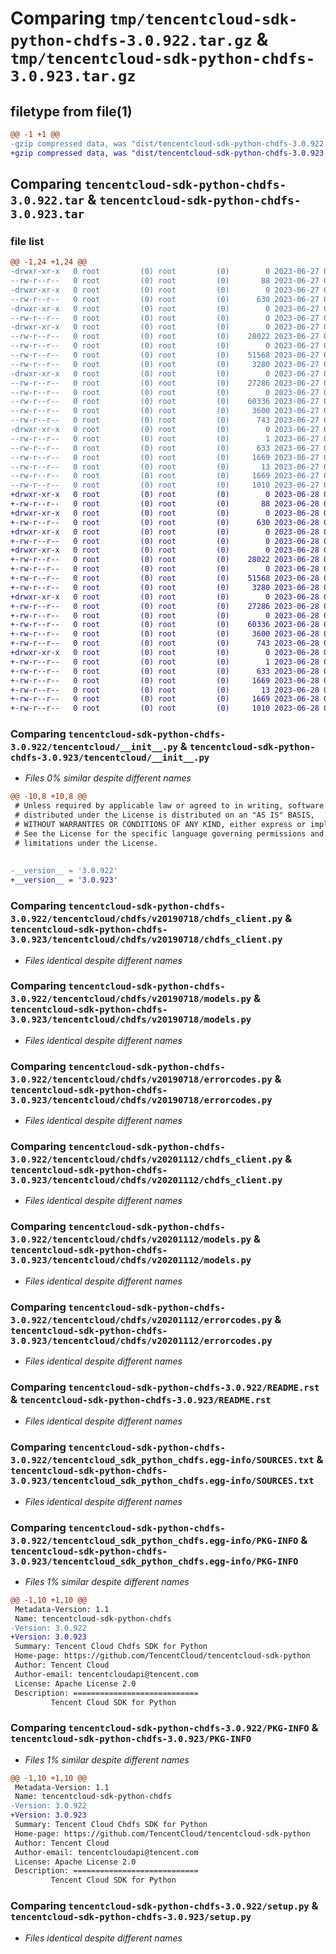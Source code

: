 # Comparing `tmp/tencentcloud-sdk-python-chdfs-3.0.922.tar.gz` & `tmp/tencentcloud-sdk-python-chdfs-3.0.923.tar.gz`

## filetype from file(1)

```diff
@@ -1 +1 @@
-gzip compressed data, was "dist/tencentcloud-sdk-python-chdfs-3.0.922.tar", last modified: Tue Jun 27 00:20:09 2023, max compression
+gzip compressed data, was "dist/tencentcloud-sdk-python-chdfs-3.0.923.tar", last modified: Wed Jun 28 00:22:19 2023, max compression
```

## Comparing `tencentcloud-sdk-python-chdfs-3.0.922.tar` & `tencentcloud-sdk-python-chdfs-3.0.923.tar`

### file list

```diff
@@ -1,24 +1,24 @@
-drwxr-xr-x   0 root         (0) root         (0)        0 2023-06-27 00:20:09.000000 tencentcloud-sdk-python-chdfs-3.0.922/
--rw-r--r--   0 root         (0) root         (0)       88 2023-06-27 00:20:09.000000 tencentcloud-sdk-python-chdfs-3.0.922/setup.cfg
-drwxr-xr-x   0 root         (0) root         (0)        0 2023-06-27 00:20:09.000000 tencentcloud-sdk-python-chdfs-3.0.922/tencentcloud/
--rw-r--r--   0 root         (0) root         (0)      630 2023-06-27 00:20:09.000000 tencentcloud-sdk-python-chdfs-3.0.922/tencentcloud/__init__.py
-drwxr-xr-x   0 root         (0) root         (0)        0 2023-06-27 00:20:09.000000 tencentcloud-sdk-python-chdfs-3.0.922/tencentcloud/chdfs/
--rw-r--r--   0 root         (0) root         (0)        0 2023-06-27 00:20:09.000000 tencentcloud-sdk-python-chdfs-3.0.922/tencentcloud/chdfs/__init__.py
-drwxr-xr-x   0 root         (0) root         (0)        0 2023-06-27 00:20:09.000000 tencentcloud-sdk-python-chdfs-3.0.922/tencentcloud/chdfs/v20190718/
--rw-r--r--   0 root         (0) root         (0)    28022 2023-06-27 00:20:09.000000 tencentcloud-sdk-python-chdfs-3.0.922/tencentcloud/chdfs/v20190718/chdfs_client.py
--rw-r--r--   0 root         (0) root         (0)        0 2023-06-27 00:20:09.000000 tencentcloud-sdk-python-chdfs-3.0.922/tencentcloud/chdfs/v20190718/__init__.py
--rw-r--r--   0 root         (0) root         (0)    51568 2023-06-27 00:20:09.000000 tencentcloud-sdk-python-chdfs-3.0.922/tencentcloud/chdfs/v20190718/models.py
--rw-r--r--   0 root         (0) root         (0)     3280 2023-06-27 00:20:09.000000 tencentcloud-sdk-python-chdfs-3.0.922/tencentcloud/chdfs/v20190718/errorcodes.py
-drwxr-xr-x   0 root         (0) root         (0)        0 2023-06-27 00:20:09.000000 tencentcloud-sdk-python-chdfs-3.0.922/tencentcloud/chdfs/v20201112/
--rw-r--r--   0 root         (0) root         (0)    27286 2023-06-27 00:20:09.000000 tencentcloud-sdk-python-chdfs-3.0.922/tencentcloud/chdfs/v20201112/chdfs_client.py
--rw-r--r--   0 root         (0) root         (0)        0 2023-06-27 00:20:09.000000 tencentcloud-sdk-python-chdfs-3.0.922/tencentcloud/chdfs/v20201112/__init__.py
--rw-r--r--   0 root         (0) root         (0)    60336 2023-06-27 00:20:09.000000 tencentcloud-sdk-python-chdfs-3.0.922/tencentcloud/chdfs/v20201112/models.py
--rw-r--r--   0 root         (0) root         (0)     3600 2023-06-27 00:20:09.000000 tencentcloud-sdk-python-chdfs-3.0.922/tencentcloud/chdfs/v20201112/errorcodes.py
--rw-r--r--   0 root         (0) root         (0)      743 2023-06-27 00:20:09.000000 tencentcloud-sdk-python-chdfs-3.0.922/README.rst
-drwxr-xr-x   0 root         (0) root         (0)        0 2023-06-27 00:20:09.000000 tencentcloud-sdk-python-chdfs-3.0.922/tencentcloud_sdk_python_chdfs.egg-info/
--rw-r--r--   0 root         (0) root         (0)        1 2023-06-27 00:20:09.000000 tencentcloud-sdk-python-chdfs-3.0.922/tencentcloud_sdk_python_chdfs.egg-info/dependency_links.txt
--rw-r--r--   0 root         (0) root         (0)      633 2023-06-27 00:20:09.000000 tencentcloud-sdk-python-chdfs-3.0.922/tencentcloud_sdk_python_chdfs.egg-info/SOURCES.txt
--rw-r--r--   0 root         (0) root         (0)     1669 2023-06-27 00:20:09.000000 tencentcloud-sdk-python-chdfs-3.0.922/tencentcloud_sdk_python_chdfs.egg-info/PKG-INFO
--rw-r--r--   0 root         (0) root         (0)       13 2023-06-27 00:20:09.000000 tencentcloud-sdk-python-chdfs-3.0.922/tencentcloud_sdk_python_chdfs.egg-info/top_level.txt
--rw-r--r--   0 root         (0) root         (0)     1669 2023-06-27 00:20:09.000000 tencentcloud-sdk-python-chdfs-3.0.922/PKG-INFO
--rw-r--r--   0 root         (0) root         (0)     1010 2023-06-27 00:20:09.000000 tencentcloud-sdk-python-chdfs-3.0.922/setup.py
+drwxr-xr-x   0 root         (0) root         (0)        0 2023-06-28 00:22:19.000000 tencentcloud-sdk-python-chdfs-3.0.923/
+-rw-r--r--   0 root         (0) root         (0)       88 2023-06-28 00:22:19.000000 tencentcloud-sdk-python-chdfs-3.0.923/setup.cfg
+drwxr-xr-x   0 root         (0) root         (0)        0 2023-06-28 00:22:19.000000 tencentcloud-sdk-python-chdfs-3.0.923/tencentcloud/
+-rw-r--r--   0 root         (0) root         (0)      630 2023-06-28 00:22:19.000000 tencentcloud-sdk-python-chdfs-3.0.923/tencentcloud/__init__.py
+drwxr-xr-x   0 root         (0) root         (0)        0 2023-06-28 00:22:19.000000 tencentcloud-sdk-python-chdfs-3.0.923/tencentcloud/chdfs/
+-rw-r--r--   0 root         (0) root         (0)        0 2023-06-28 00:22:19.000000 tencentcloud-sdk-python-chdfs-3.0.923/tencentcloud/chdfs/__init__.py
+drwxr-xr-x   0 root         (0) root         (0)        0 2023-06-28 00:22:19.000000 tencentcloud-sdk-python-chdfs-3.0.923/tencentcloud/chdfs/v20190718/
+-rw-r--r--   0 root         (0) root         (0)    28022 2023-06-28 00:22:19.000000 tencentcloud-sdk-python-chdfs-3.0.923/tencentcloud/chdfs/v20190718/chdfs_client.py
+-rw-r--r--   0 root         (0) root         (0)        0 2023-06-28 00:22:19.000000 tencentcloud-sdk-python-chdfs-3.0.923/tencentcloud/chdfs/v20190718/__init__.py
+-rw-r--r--   0 root         (0) root         (0)    51568 2023-06-28 00:22:19.000000 tencentcloud-sdk-python-chdfs-3.0.923/tencentcloud/chdfs/v20190718/models.py
+-rw-r--r--   0 root         (0) root         (0)     3280 2023-06-28 00:22:19.000000 tencentcloud-sdk-python-chdfs-3.0.923/tencentcloud/chdfs/v20190718/errorcodes.py
+drwxr-xr-x   0 root         (0) root         (0)        0 2023-06-28 00:22:19.000000 tencentcloud-sdk-python-chdfs-3.0.923/tencentcloud/chdfs/v20201112/
+-rw-r--r--   0 root         (0) root         (0)    27286 2023-06-28 00:22:19.000000 tencentcloud-sdk-python-chdfs-3.0.923/tencentcloud/chdfs/v20201112/chdfs_client.py
+-rw-r--r--   0 root         (0) root         (0)        0 2023-06-28 00:22:19.000000 tencentcloud-sdk-python-chdfs-3.0.923/tencentcloud/chdfs/v20201112/__init__.py
+-rw-r--r--   0 root         (0) root         (0)    60336 2023-06-28 00:22:19.000000 tencentcloud-sdk-python-chdfs-3.0.923/tencentcloud/chdfs/v20201112/models.py
+-rw-r--r--   0 root         (0) root         (0)     3600 2023-06-28 00:22:19.000000 tencentcloud-sdk-python-chdfs-3.0.923/tencentcloud/chdfs/v20201112/errorcodes.py
+-rw-r--r--   0 root         (0) root         (0)      743 2023-06-28 00:22:19.000000 tencentcloud-sdk-python-chdfs-3.0.923/README.rst
+drwxr-xr-x   0 root         (0) root         (0)        0 2023-06-28 00:22:19.000000 tencentcloud-sdk-python-chdfs-3.0.923/tencentcloud_sdk_python_chdfs.egg-info/
+-rw-r--r--   0 root         (0) root         (0)        1 2023-06-28 00:22:19.000000 tencentcloud-sdk-python-chdfs-3.0.923/tencentcloud_sdk_python_chdfs.egg-info/dependency_links.txt
+-rw-r--r--   0 root         (0) root         (0)      633 2023-06-28 00:22:19.000000 tencentcloud-sdk-python-chdfs-3.0.923/tencentcloud_sdk_python_chdfs.egg-info/SOURCES.txt
+-rw-r--r--   0 root         (0) root         (0)     1669 2023-06-28 00:22:19.000000 tencentcloud-sdk-python-chdfs-3.0.923/tencentcloud_sdk_python_chdfs.egg-info/PKG-INFO
+-rw-r--r--   0 root         (0) root         (0)       13 2023-06-28 00:22:19.000000 tencentcloud-sdk-python-chdfs-3.0.923/tencentcloud_sdk_python_chdfs.egg-info/top_level.txt
+-rw-r--r--   0 root         (0) root         (0)     1669 2023-06-28 00:22:19.000000 tencentcloud-sdk-python-chdfs-3.0.923/PKG-INFO
+-rw-r--r--   0 root         (0) root         (0)     1010 2023-06-28 00:22:19.000000 tencentcloud-sdk-python-chdfs-3.0.923/setup.py
```

### Comparing `tencentcloud-sdk-python-chdfs-3.0.922/tencentcloud/__init__.py` & `tencentcloud-sdk-python-chdfs-3.0.923/tencentcloud/__init__.py`

 * *Files 0% similar despite different names*

```diff
@@ -10,8 +10,8 @@
 # Unless required by applicable law or agreed to in writing, software
 # distributed under the License is distributed on an "AS IS" BASIS,
 # WITHOUT WARRANTIES OR CONDITIONS OF ANY KIND, either express or implied.
 # See the License for the specific language governing permissions and
 # limitations under the License.
 
 
-__version__ = '3.0.922'
+__version__ = '3.0.923'
```

### Comparing `tencentcloud-sdk-python-chdfs-3.0.922/tencentcloud/chdfs/v20190718/chdfs_client.py` & `tencentcloud-sdk-python-chdfs-3.0.923/tencentcloud/chdfs/v20190718/chdfs_client.py`

 * *Files identical despite different names*

### Comparing `tencentcloud-sdk-python-chdfs-3.0.922/tencentcloud/chdfs/v20190718/models.py` & `tencentcloud-sdk-python-chdfs-3.0.923/tencentcloud/chdfs/v20190718/models.py`

 * *Files identical despite different names*

### Comparing `tencentcloud-sdk-python-chdfs-3.0.922/tencentcloud/chdfs/v20190718/errorcodes.py` & `tencentcloud-sdk-python-chdfs-3.0.923/tencentcloud/chdfs/v20190718/errorcodes.py`

 * *Files identical despite different names*

### Comparing `tencentcloud-sdk-python-chdfs-3.0.922/tencentcloud/chdfs/v20201112/chdfs_client.py` & `tencentcloud-sdk-python-chdfs-3.0.923/tencentcloud/chdfs/v20201112/chdfs_client.py`

 * *Files identical despite different names*

### Comparing `tencentcloud-sdk-python-chdfs-3.0.922/tencentcloud/chdfs/v20201112/models.py` & `tencentcloud-sdk-python-chdfs-3.0.923/tencentcloud/chdfs/v20201112/models.py`

 * *Files identical despite different names*

### Comparing `tencentcloud-sdk-python-chdfs-3.0.922/tencentcloud/chdfs/v20201112/errorcodes.py` & `tencentcloud-sdk-python-chdfs-3.0.923/tencentcloud/chdfs/v20201112/errorcodes.py`

 * *Files identical despite different names*

### Comparing `tencentcloud-sdk-python-chdfs-3.0.922/README.rst` & `tencentcloud-sdk-python-chdfs-3.0.923/README.rst`

 * *Files identical despite different names*

### Comparing `tencentcloud-sdk-python-chdfs-3.0.922/tencentcloud_sdk_python_chdfs.egg-info/SOURCES.txt` & `tencentcloud-sdk-python-chdfs-3.0.923/tencentcloud_sdk_python_chdfs.egg-info/SOURCES.txt`

 * *Files identical despite different names*

### Comparing `tencentcloud-sdk-python-chdfs-3.0.922/tencentcloud_sdk_python_chdfs.egg-info/PKG-INFO` & `tencentcloud-sdk-python-chdfs-3.0.923/tencentcloud_sdk_python_chdfs.egg-info/PKG-INFO`

 * *Files 1% similar despite different names*

```diff
@@ -1,10 +1,10 @@
 Metadata-Version: 1.1
 Name: tencentcloud-sdk-python-chdfs
-Version: 3.0.922
+Version: 3.0.923
 Summary: Tencent Cloud Chdfs SDK for Python
 Home-page: https://github.com/TencentCloud/tencentcloud-sdk-python
 Author: Tencent Cloud
 Author-email: tencentcloudapi@tencent.com
 License: Apache License 2.0
 Description: ============================
         Tencent Cloud SDK for Python
```

### Comparing `tencentcloud-sdk-python-chdfs-3.0.922/PKG-INFO` & `tencentcloud-sdk-python-chdfs-3.0.923/PKG-INFO`

 * *Files 1% similar despite different names*

```diff
@@ -1,10 +1,10 @@
 Metadata-Version: 1.1
 Name: tencentcloud-sdk-python-chdfs
-Version: 3.0.922
+Version: 3.0.923
 Summary: Tencent Cloud Chdfs SDK for Python
 Home-page: https://github.com/TencentCloud/tencentcloud-sdk-python
 Author: Tencent Cloud
 Author-email: tencentcloudapi@tencent.com
 License: Apache License 2.0
 Description: ============================
         Tencent Cloud SDK for Python
```

### Comparing `tencentcloud-sdk-python-chdfs-3.0.922/setup.py` & `tencentcloud-sdk-python-chdfs-3.0.923/setup.py`

 * *Files identical despite different names*

